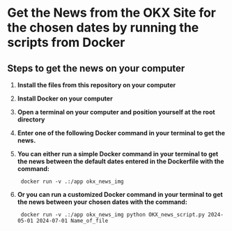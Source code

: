 # Get the News from the OKX Site for the chosen dates by running the scripts from Docker

## Steps to get the news on your computer

1. **Install the files from this repository on your computer**

2. **Install Docker on your computer**

3. **Open a terminal on your computer and position yourself at the root directory**

4. **Enter one of the following Docker command in your terminal to get the news.**

5. **You can either run a simple Docker command in your terminal to get the news between the default dates entered in the Dockerfile with the command:**

        docker run -v .:/app okx_news_img

6. **Or you can run a customized Docker command in your terminal to get the news between your chosen dates with the command:**

        docker run -v .:/app okx_news_img python OKX_news_script.py 2024-05-01 2024-07-01 Name_of_file
